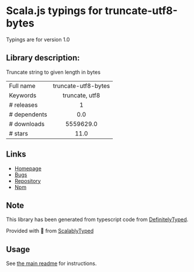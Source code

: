 
# Scala.js typings for truncate-utf8-bytes

Typings are for version 1.0

## Library description:
Truncate string to given length in bytes

|                    |                 |
| ------------------ | :-------------: |
| Full name          | truncate-utf8-bytes |
| Keywords           | truncate, utf8 |
| # releases         | 1 |
| # dependents       | 0.0 |
| # downloads        | 5559629.0 |
| # stars            | 11.0 |

## Links
- [Homepage](https://github.com/parshap/truncate-utf8-bytes#readme)
- [Bugs](https://github.com/parshap/truncate-utf8-bytes/issues)
- [Repository](https://github.com/parshap/truncate-utf8-bytes)
- [Npm](https://www.npmjs.com/package/truncate-utf8-bytes)
    


## Note
This library has been generated from typescript code from [DefinitelyTyped](https://definitelytyped.org).

Provided with :purple_heart: from [ScalablyTyped](https://github.com/oyvindberg/ScalablyTyped)

## Usage
See [the main readme](../../readme.md) for instructions.



